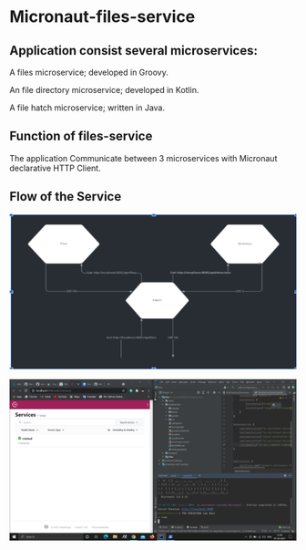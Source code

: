 # Micronaut-files-service
 
## Application consist several microservices:

A files microservice; developed in Groovy.

An file directory  microservice; developed in Kotlin.

A file hatch microservice; written in Java.

## Function of files-service

The application Communicate between 3 microservices with Micronaut declarative HTTP Client.

## Flow of the Service

![Char](/char.png)

![char](/Working.png)

